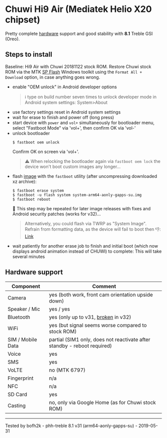 # Chuwi Hi9 Air (Mediatek Helio X20 chipset)

Pretty complete [hardware](https://forum.xda-developers.com/general/device-reviews-and-information/chuwi-hi9-air-64gb-mt6797-x20-deca-core-t3775682) support and good stability with **8.1** Treble GSI (Oreo).

## Steps to install

Baseline: Hi9 Air with Chuwi 20181122 stock ROM.
Restore Chuwi stock ROM via the MTK [SP Flash](https://forum.xda-developers.com/general/device-reviews-and-information/chuwi-hi9-air-64gb-mt6797-x20-deca-core-t3775682) Windows toolkit using the `Format All + Download` option, in case anything goes wrong.
* enable "OEM unlock" in Android developer options
  >:information_source: type on build number seven times to unlock developer mode in Android system settings: System>About
* use factory settings reset in Android system settings
* wait for erase to finish and power off (long press)
* start device with `power` and `vol+` simultaneously for bootloader menu, select "Fastboot Mode" via 'vol+', then confirm OK via 'vol-'
* unlock bootloader
    ```
    $ fastboot oem unlock
    ```
    Confirm OK on screen via 'vol+'.
    > :warning: When relocking the bootloader again via `fastboot oem lock` the device won't boot custom images any longer...
* flash [image](https://github.com/phhusson/treble_experimentations/releases) with the `fastboot` utility (after uncompressing downloaded xz archive):
    ```
    $ fastboot erase system
    $ fastboot -u flash system system-arm64-aonly-gapps-su.img
    $ fastboot reboot
    ```
    :repeat: This step may be repeated for later image releases with fixes and Android security patches (works for v32)...
     > Alternatively, you could flash via TWRP as "System Image". Refrain from formatting data, as the device will fail to boot then :-1:: [Link](https://www.xda-developers.com/flash-generic-system-image-project-treble-device/)
* wait patiently for another erase job to finish and initial boot (which now displays android animation instead of CHUWI) to complete: This will take several minutes 

## Hardware support

| Component                 |      Comment                                              |
|---------------------------|-----------------------------------------------------------|
| Camera                    | yes (both work, front cam orientation upside down)        |
| Speaker / Mic             | yes / yes                                                 |
| Bluetooth                 | yes (only up to v31, [broken](https://github.com/phhusson/treble_experimentations/issues/608) in v32)                       |
| WiFi                      | yes (but signal seems worse compared to stock ROM)        |
| SIM / Mobile Data         | partial (SIM1 only, does not reactivate after standby - reboot required)|
| Voice                     | yes                                                       |
| SMS                       | yes                                                       |
| VoLTE                     | no (MTK 6797)                                             |
| Fingerprint               | n/a                                                       |
| NFC                       | n/a                                                       |
| SD Card                   | yes                                                       |
| Casting                   | no, only via Google Home (as for Chuwi stock ROM)         |
---

Tested by bofh2k - phh-treble 8.1 v31 (arm64-aonly-gapps-su) - 2019-05-31